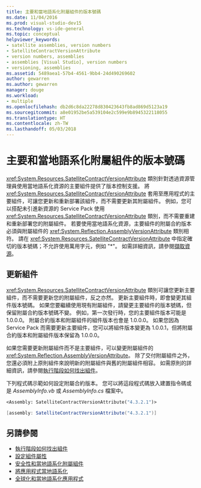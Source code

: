 ```yaml
---
title: 主要和當地語系化附屬組件的版本號碼
ms.date: 11/04/2016
ms.prod: visual-studio-dev15
ms.technology: vs-ide-general
ms.topic: conceptual
helpviewer_keywords:
- satellite assemblies, version numbers
- SatelliteContractVersionAttribute
- version numbers, assemblies
- assemblies [Visual Studio], version numbers
- versioning, assemblies
ms.assetid: 5489aea1-57b4-4561-9bb4-24d490269602
author: gewarren
ms.author: gewarren
manager: douge
ms.workload:
- multiple
ms.openlocfilehash: db2d6c8da22278d830423643fb8ad869d5123a19
ms.sourcegitcommit: a8e01952be5a539104e2c599e9b8945322118055
ms.translationtype: HT
ms.contentlocale: zh-TW
ms.lasthandoff: 05/03/2018
---
```

# <a name="version-numbers-for-main-and-localized-satellite-assemblies"></a>主要和當地語系化附屬組件的版本號碼
<xref:System.Resources.SatelliteContractVersionAttribute> 類別針對透過資源管理員使用當地語系化資源的主要組件提供了版本控制支援。 將 <xref:System.Resources.SatelliteContractVersionAttribute> 套用至應用程式的主要組件，可讓您更新和重新部署該組件，而不需要更新其附屬組件。 例如，您可以搭配未引進新資源的 Service Pack 使用 <xref:System.Resources.SatelliteContractVersionAttribute> 類別，而不需要重建和重新部署您的附屬組件。 若要使用當地語系化資源，主要組件的附屬合約版本必須與附屬組件的 <xref:System.Reflection.AssemblyVersionAttribute> 類別相符。 請在 <xref:System.Resources.SatelliteContractVersionAttribute> 中指定確切的版本號碼；不允許使用萬用字元，例如 "*"。 如需詳細資訊，請參閱[擷取資源](/dotnet/framework/resources/retrieving-resources-in-desktop-apps)。

## <a name="update-assemblies"></a>更新組件
 <xref:System.Resources.SatelliteContractVersionAttribute> 類別可讓您更新主要組件，而不需要更新您的附屬組件，反之亦然。 更新主要組件時，即會變更其組件版本號碼。 如果您要繼續使用現有附屬組件，請變更主要組件的版本號碼，但保留附屬合約版本號碼不變。 例如，第一次發行時，您的主要組件版本可能是 1.0.0.0。 附屬合約版本和附屬組件的組件版本也會是 1.0.0.0。 如果您因為 Service Pack 而需要更新主要組件，您可以將組件版本變更為 1.0.0.1，但將附屬合約版本和附屬組件版本保留為 1.0.0.0。

 如果您需要更新附屬組件而不是主要組件，可以變更附屬組件的 <xref:System.Reflection.AssemblyVersionAttribute>。 除了交付附屬組件之外，您還必須附上原則組件來說明新的附屬組件與舊的附屬組件相容。 如需原則的詳細資訊，請參閱[執行階段如何找出組件](/dotnet/framework/deployment/how-the-runtime-locates-assemblies)。

 下列程式碼示範如何設定附屬合約版本。 您可以將這段程式碼放入建置指令碼或是 *AssemblyInfo.vb* 或 *AssemblyInfo.cs* 檔案中。

```vb
<Assembly: SatelliteContractVersionAttribute("4.3.2.1")>

```

```csharp
[assembly: SatelliteContractVersionAttribute("4.3.2.1")]
```

## <a name="see-also"></a>另請參閱

- [執行階段如何找出組件](/dotnet/framework/deployment/how-the-runtime-locates-assemblies)
- [設定組件屬性](/dotnet/framework/app-domains/set-assembly-attributes)
- [安全性和當地語系化附屬組件](../ide/security-and-localized-satellite-assemblies.md)
- [將應用程式當地語系化](../ide/localizing-applications.md)
- [全球化和當地語系化應用程式](../ide/globalizing-and-localizing-applications.md)